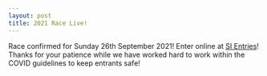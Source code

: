 ```yaml
---
layout: post
title: 2021 Race Live!
---
```


Race confirmed for Sunday 26th September 2021!
Enter online at [SI Entries](https://www.sientries.co.uk/event.php?event_id=8358)!
Thanks for your patience while we have worked hard to work within the COVID guidelines to keep entrants safe!
